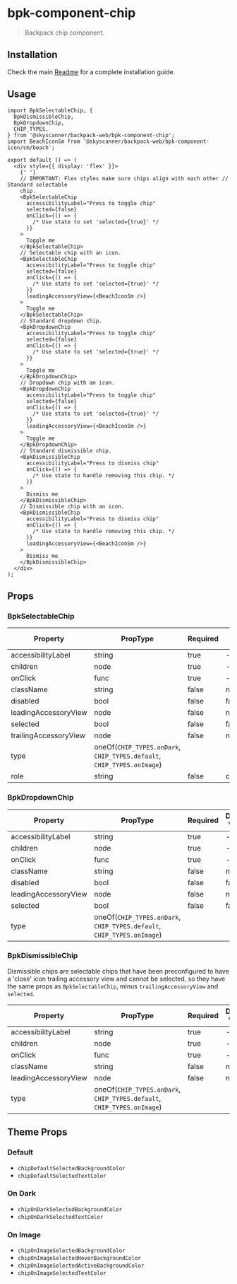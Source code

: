 # bpk-component-chip

> Backpack chip component.

## Installation

Check the main [Readme](https://github.com/skyscanner/backpack#usage) for a complete installation guide.

## Usage

```tsx
import BpkSelectableChip, {
  BpkDismissibleChip,
  BpkDropdownChip,
  CHIP_TYPES,
} from '@skyscanner/backpack-web/bpk-component-chip';
import BeachIconSm from '@skyscanner/backpack-web/bpk-component-icon/sm/beach';

export default () => (
  <div style={{ display: 'flex' }}>
    {' '}
    // IMPORTANT: Flex styles make sure chips align with each other // Standard selectable
    chip.
    <BpkSelectableChip
      accessibilityLabel="Press to toggle chip"
      selected={false}
      onClick={() => {
        /* Use state to set 'selected={true}' */
      }}
    >
      Toggle me
    </BpkSelectableChip>
    // Selectable chip with an icon.
    <BpkSelectableChip
      accessibilityLabel="Press to toggle chip"
      selected={false}
      onClick={() => {
        /* Use state to set 'selected={true}' */
      }}
      leadingAccessoryView={<BeachIconSm />}
    >
      Toggle me
    </BpkSelectableChip>
    // Standard dropdown chip.
    <BpkDropdownChip
      accessibilityLabel="Press to toggle chip"
      selected={false}
      onClick={() => {
        /* Use state to set 'selected={true}' */
      }}
    >
      Toggle me
    </BpkDropdownChip>
    // Dropdown chip with an icon.
    <BpkDropdownChip
      accessibilityLabel="Press to toggle chip"
      selected={false}
      onClick={() => {
        /* Use state to set 'selected={true}' */
      }}
      leadingAccessoryView={<BeachIconSm />}
    >
      Toggle me
    </BpkDropdownChip>
    // Standard dismissible chip.
    <BpkDismissibleChip
      accessibilityLabel="Press to dismiss chip"
      onClick={() => {
        /* Use state to handle removing this chip. */
      }}
    >
      Dismiss me
    </BpkDismissibleChip>
    // Dismissible chip with an icon.
    <BpkDismissibleChip
      accessibilityLabel="Press to dismiss chip"
      onClick={() => {
        /* Use state to handle removing this chip. */
      }}
      leadingAccessoryView={<BeachIconSm />}
    >
      Dismiss me
    </BpkDismissibleChip>
  </div>
);
```

## Props

### BpkSelectableChip

| Property              | PropType                                                               | Required | Default Value |
| --------------------- | ---------------------------------------------------------------------- | -------- | ------------- |
| accessibilityLabel    | string                                                                 | true     | -             |
| children              | node                                                                   | true     | -             |
| onClick               | func                                                                   | true     | -             |
| className             | string                                                                 | false    | null          |
| disabled              | bool                                                                   | false    | false         |
| leadingAccessoryView  | node                                                                   | false    | null          |
| selected              | bool                                                                   | false    | false         |
| trailingAccessoryView | node                                                                   | false    | null          |
| type                  | oneOf(`CHIP_TYPES.onDark`, `CHIP_TYPES.default`, `CHIP_TYPES.onImage`) |          |               |
| role                  | string                                                                 | false    | checkbox      |

### BpkDropdownChip

| Property             | PropType                                                               | Required | Default Value |
| -------------------- | ---------------------------------------------------------------------- | -------- | ------------- |
| accessibilityLabel   | string                                                                 | true     | -             |
| children             | node                                                                   | true     | -             |
| onClick              | func                                                                   | true     | -             |
| className            | string                                                                 | false    | null          |
| disabled             | bool                                                                   | false    | false         |
| leadingAccessoryView | node                                                                   | false    | null          |
| selected             | bool                                                                   | false    | false         |
| type                 | oneOf(`CHIP_TYPES.onDark`, `CHIP_TYPES.default`, `CHIP_TYPES.onImage`) |

### BpkDismissibleChip

Dismissible chips are selectable chips that have been preconfigured to have a 'close' icon trailing accessory view and cannot be selected, so they have the same props as `BpkSelectableChip`, minus `trailingAccessoryView` and `selected`.

| Property             | PropType                                                               | Required | Default Value |
| -------------------- | ---------------------------------------------------------------------- | -------- | ------------- |
| accessibilityLabel   | string                                                                 | true     | -             |
| children             | node                                                                   | true     | -             |
| onClick              | func                                                                   | true     | -             |
| className            | string                                                                 | false    | null          |
| leadingAccessoryView | node                                                                   | false    | null          |
| type                 | oneOf(`CHIP_TYPES.onDark`, `CHIP_TYPES.default`, `CHIP_TYPES.onImage`) |

## Theme Props

### Default

- `chipDefaultSelectedBackgroundColor`
- `chipDefaultSelectedTextColor`

### On Dark

- `chipOnDarkSelectedBackgroundColor`
- `chipOnDarkSelectedTextColor`

### On Image

- `chipOnImageSelectedBackgroundColor`
- `chipOnImageSelectedHoverBackgroundColor`
- `chipOnImageSelectedActiveBackgroundColor`
- `chipOnImageSelectedTextColor`
